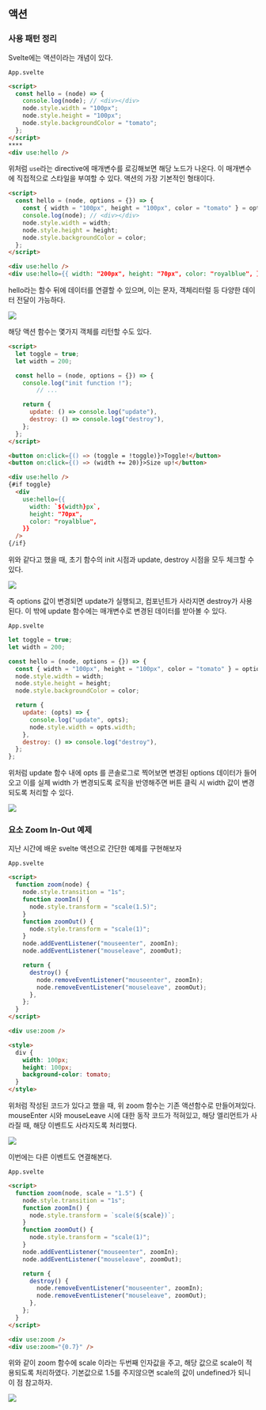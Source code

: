 ﻿## 액션

### 사용 패턴 정리

Svelte에는 액션이라는 개념이 있다.

`App.svelte`

```html
<script>
  const hello = (node) => {
    console.log(node); // <div></div>
    node.style.width = "100px";
    node.style.height = "100px";
    node.style.backgroundColor = "tomato";
  };
</script>
****
<div use:hello />
```

위처럼 `use`라는 directive에 매개변수를 로깅해보면 해당 노드가 나온다. 이 매개변수에 직접적으로 스타일을 부여할 수 있다. 액션의 가장 기본적인 형태이다.

```html
<script>
  const hello = (node, options = {}) => {
    const { width = "100px", height = "100px", color = "tomato" } = options;
    console.log(node); // <div></div>
    node.style.width = width;
    node.style.height = height;
    node.style.backgroundColor = color;
  };
</script>

<div use:hello />
<div use:hello={{ width: "200px", height: "70px", color: "royalblue", }} />
```

hello라는 함수 뒤에 데이터를 연결할 수 있으며, 이는 문자, 객체리터럴 등 다양한 데이터 전달이 가능하다.

![](../img/220818-1.png)

해당 액션 함수는 몇가지 객체를 리턴할 수도 있다.

```html
<script>
  let toggle = true;
  let width = 200;

  const hello = (node, options = {}) => {
    console.log("init function !");
		// ...

    return {
      update: () => console.log("update"),
      destroy: () => console.log("destroy"),
    };
  };
</script>

<button on:click={() => (toggle = !toggle)}>Toggle!</button>
<button on:click={() => (width += 20)}>Size up!</button>

<div use:hello />
{#if toggle}
  <div
    use:hello={{
      width: `${width}px`,
      height: "70px",
      color: "royalblue",
    }}
  />
{/if}
```

위와 같다고 했을 때, 초기 함수의 init 시점과 update, destroy 시점을 모두 체크할 수 있다.

![](../img/220818-1.gif)

즉 options 값이 변경되면 update가 실행되고, 컴포넌트가 사라지면 destroy가 사용된다.
이 밖에 update 함수에는 매개변수로 변경된 데이터를 받아볼 수 있다.

`App.svelte`

```jsx
let toggle = true;
let width = 200;

const hello = (node, options = {}) => {
  const { width = "100px", height = "100px", color = "tomato" } = options;
  node.style.width = width;
  node.style.height = height;
  node.style.backgroundColor = color;

  return {
    update: (opts) => {
      console.log("update", opts);
      node.style.width = opts.width;
    },
    destroy: () => console.log("destroy"),
  };
};
```

위처럼 update 함수 내에 opts 를 콘솔로그로 찍어보면 변경된 options 데이터가 들어오고 이를 실제 width 가 변경되도록 로직을 반영해주면 버튼 클릭 시 width 값이 변경되도록 처리할 수 있다.

![](../img/220818-2.gif)

### 요소 Zoom In-Out 예제

지난 시간에 배운 svelte 액션으로 간단한 예제를 구현해보자

`App.svelte`

```html
<script>
  function zoom(node) {
    node.style.transition = "1s";
    function zoomIn() {
      node.style.transform = "scale(1.5)";
    }
    function zoomOut() {
      node.style.transform = "scale(1)";
    }
    node.addEventListener("mouseenter", zoomIn);
    node.addEventListener("mouseleave", zoomOut);

    return {
      destroy() {
        node.removeEventListener("mouseenter", zoomIn);
        node.removeEventListener("mouseleave", zoomOut);
      },
    };
  }
</script>

<div use:zoom />

<style>
  div {
    width: 100px;
    height: 100px;
    background-color: tomato;
  }
</style>
```

위처럼 작성된 코드가 있다고 했을 때, 위 zoom 함수는 기존 액션함수로 만들어져있다.
mouseEnter 시와 mouseLeave 시에 대한 동작 코드가 적혀있고, 해당 엘리먼트가 사라질 때, 해당 이벤트도 사라지도록 처리했다.

![](../img/220819-1.gif)

이번에는 다른 이벤트도 연결해본다.

`App.svelte`

```html
<script>
  function zoom(node, scale = "1.5") {
    node.style.transition = "1s";
    function zoomIn() {
      node.style.transform = `scale(${scale})`;
    }
    function zoomOut() {
      node.style.transform = "scale(1)";
    }
    node.addEventListener("mouseenter", zoomIn);
    node.addEventListener("mouseleave", zoomOut);

    return {
      destroy() {
        node.removeEventListener("mouseenter", zoomIn);
        node.removeEventListener("mouseleave", zoomOut);
      },
    };
  }
</script>

<div use:zoom />
<div use:zoom="{0.7}" />
```

위와 같이 zoom 함수에 scale 이라는 두번째 인자값을 주고, 해당 값으로 scale이 적용되도록 처리하였다. 기본값으로 1.5를 주지않으면 scale의 값이 undefined가 되니 이 점 참고하자.

![](../img/220819-2.gif)
